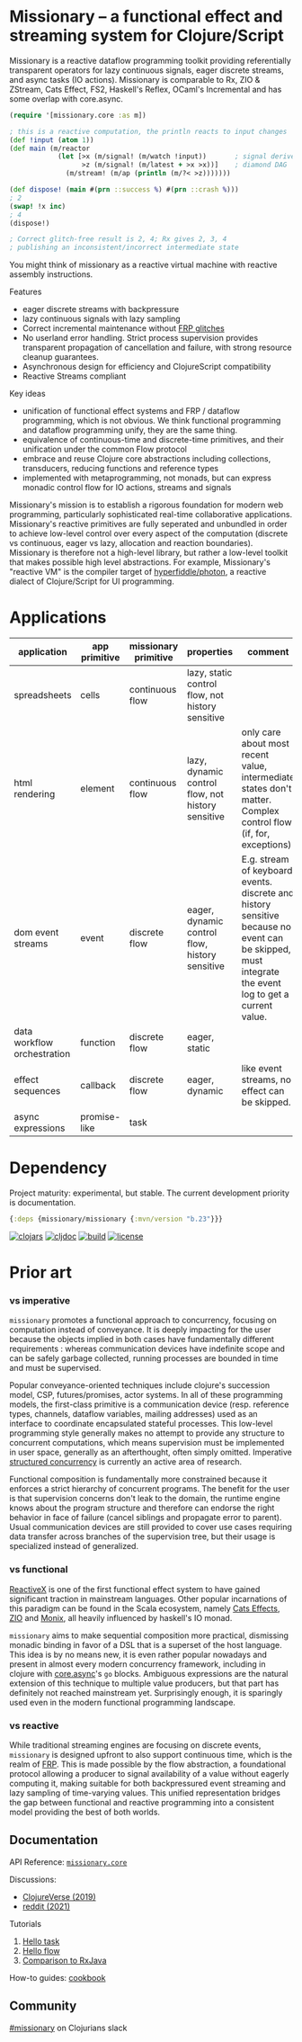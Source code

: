 # Missionary – a functional effect and streaming system for Clojure/Script

Missionary is a reactive dataflow programming toolkit providing referentially transparent operators for lazy continuous signals, eager discrete streams, and async tasks (IO actions). Missionary is comparable to Rx, ZIO & ZStream, Cats Effect, FS2, Haskell's Reflex, OCaml's Incremental and has some overlap with core.async.

```clojure 
(require '[missionary.core :as m])

; this is a reactive computation, the println reacts to input changes
(def !input (atom 1))
(def main (m/reactor
            (let [>x (m/signal! (m/watch !input))       ; signal derived from atom
                  >z (m/signal! (m/latest + >x >x))]    ; diamond DAG
              (m/stream! (m/ap (println (m/?< >z)))))))

(def dispose! (main #(prn ::success %) #(prn ::crash %)))
; 2
(swap! !x inc)
; 4
(dispose!)

; Correct glitch-free result is 2, 4; Rx gives 2, 3, 4 
; publishing an inconsistent/incorrect intermediate state
```
You might think of missionary as a reactive virtual machine with reactive assembly instructions.

Features
* eager discrete streams with backpressure
* lazy continuous signals with lazy sampling
* Correct incremental maintenance without [FRP glitches](https://github.com/raquo/Airstream#frp-glitches)
* No userland error handling. Strict process supervision provides transparent propagation of cancellation and failure, with strong resource cleanup guarantees.
* Asynchronous design for efficiency and ClojureScript compatibility
* Reactive Streams compliant

Key ideas
* unification of functional effect systems and FRP / dataflow programming, which is not obvious. We think functional programming and dataflow programming unify, they are the same thing.
* equivalence of continuous-time and discrete-time primitives, and their unification under the common Flow protocol
* embrace and reuse Clojure core abstractions including collections, transducers, reducing functions and reference types
* implemented with metaprogramming, not monads, but can express monadic control flow for IO actions, streams and signals

Missionary's mission is to establish a rigorous foundation for modern web programming, particularly sophisticated real-time collaborative applications. Missionary's reactive primitives are fully seperated and unbundled in order to achieve low-level control over every aspect of the computation (discrete vs continuous, eager vs lazy, allocation and reaction boundaries). Missionary is therefore not a high-level library, but rather a low-level toolkit that makes possible high level abstractions. For example, Missionary's "reactive VM" is the compiler target of [hyperfiddle/photon](https://hyperfiddle.notion.site/Reactive-Clojure-You-don-t-need-a-web-framework-you-need-a-web-language-44b5bfa526be4af282863f34fa1cfffc), a reactive dialect of Clojure/Script for UI programming.

# Applications

|application|app primitive|missionary primitive|properties|comment|
|---|---|---|---|---|
|spreadsheets|cells|continuous flow|lazy, static control flow, not history sensitive||
|html rendering|element|continuous flow|lazy, dynamic control flow, not history sensitive|only care about most recent value, intermediate states don't matter. Complex control flow (if, for, exceptions)|
|dom event streams|event|discrete flow|eager, dynamic control flow, history sensitive|E.g. stream of keyboard events. discrete and history sensitive because no event can be skipped, must integrate the event log to get a current value.|
|data workflow orchestration|function|discrete flow|eager, static||
|effect sequences|callback|discrete flow|eager, dynamic|like event streams, no effect can be skipped.|
|async expressions|promise-like|task|||

# Dependency

Project maturity: experimental, but stable. The current development priority is documentation.

```clojure
{:deps {missionary/missionary {:mvn/version "b.23"}}} 
```
[![clojars](https://img.shields.io/clojars/v/missionary.svg)](https://clojars.org/missionary)
[![cljdoc](https://cljdoc.org/badge/missionary/missionary)](https://cljdoc.org/d/missionary/missionary/CURRENT)
[![build](https://api.travis-ci.com/leonoel/missionary.svg?branch=master)](https://app.travis-ci.com/github/leonoel/missionary)
[![license](https://img.shields.io/github/license/leonoel/missionary.svg)](LICENSE)

# Prior art

### vs imperative
`missionary` promotes a functional approach to concurrency, focusing on computation instead of conveyance. It is deeply
impacting for the user because the objects implied in both cases have fundamentally different requirements : whereas
communication devices have indefinite scope and can be safely garbage collected, running processes are bounded in time
and must be supervised.

Popular conveyance-oriented techniques include clojure's succession model, CSP, futures/promises, actor systems. In
all of these programming models, the first-class primitive is a communication device (resp. reference types, channels,
dataflow variables, mailing addresses) used as an interface to coordinate encapsulated stateful processes. This low-level
programming style generally makes no attempt to provide any structure to concurrent computations, which means
supervision must be implemented in user space, generally as an afterthought, often simply omitted. Imperative
[structured concurrency](https://en.wikipedia.org/wiki/Structured_concurrency) is currently an active area of research.

Functional composition is fundamentally more constrained because it enforces a strict hierarchy of concurrent programs.
The benefit for the user is that supervision concerns don't leak to the domain, the runtime engine knows about the
program structure and therefore can endorse the right behavior in face of failure (cancel siblings and propagate error
to parent). Usual communication devices are still provided to cover use cases requiring data transfer across branches
of the supervision tree, but their usage is specialized instead of generalized.

### vs functional
[ReactiveX](http://reactivex.io) is one of the first functional effect system to have gained significant traction
in mainstream languages. Other popular incarnations of this paradigm can be found in the Scala ecosystem, namely
[Cats Effects](https://typelevel.org/cats-effect), [ZIO](https://zio.dev) and [Monix](https://monix.io), all heavily
influenced by haskell's IO monad.

`missionary` aims to make sequential composition more practical, dismissing monadic binding in favor of a DSL that is
a superset of the host language. This idea is by no means new, it is even rather popular nowadays and present in almost
every modern concurrency framework, including in clojure with [core.async](https://github.com/clojure/core.async)'s
`go` blocks. Ambiguous expressions are the natural extension of this technique to multiple value producers, but that
part has definitely not reached mainstream yet. Surprisingly enough, it is sparingly used even in the modern functional
programming landscape.

### vs reactive
While traditional streaming engines are focusing on discrete events, `missionary` is designed upfront to also support
continuous time, which is the realm of [FRP](https://en.wikipedia.org/wiki/Functional_reactive_programming). This is
made possible by the flow abstraction, a foundational protocol allowing a producer to signal availability of a value
without eagerly computing it, making suitable for both backpressured event streaming and lazy sampling of time-varying
values. This unified representation bridges the gap between functional and reactive programming into a consistent model
providing the best of both worlds.

## Documentation

API Reference: [`missionary.core`](https://cljdoc.org/d/missionary/missionary/CURRENT/api/missionary.core)

Discussions:
* [ClojureVerse (2019)](https://clojureverse.org/t/missionary-new-release-with-streaming-support-design-notes/4510)
* [reddit (2021)](https://www.reddit.com/r/Clojure/comments/k2db8k/leonoelmissionary_a_functional_effect_and/)

Tutorials
1. [Hello task](doc/tutorials/hello_task.md)
2. [Hello flow](doc/tutorials/hello_flow.md)
3. [Comparison to RxJava](doc/tutorials/rx_comparison.md)

How-to guides: [cookbook](https://github.com/leonoel/missionary/wiki)


## Community

[#missionary](https://app.slack.com/client/T03RZGPFR/CL85MBPEF) on Clojurians slack

